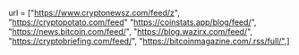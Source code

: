 url = ["https://www.cryptonewsz.com/feed/z",
"https://cryptopotato.com/feed"
"https://coinstats.app/blog/feed/",
"https://news.bitcoin.com/feed/",
"https://blog.wazirx.com/feed/",
"https://cryptobriefing.com/feed/",
"https://bitcoinmagazine.com/.rss/full/",]
